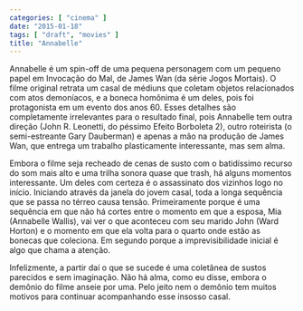 ```yaml
---
categories: [ "cinema" ]
date: "2015-01-18"
tags: [ "draft", "movies" ]
title: "Annabelle"
---
```

Annabelle é um spin-off de uma pequena personagem com um pequeno papel
em Invocação do Mal, de James Wan (da série Jogos Mortais). O filme
original retrata um casal de médiuns que coletam objetos relacionados
com atos demoníacos, e a boneca homônima é um deles, pois foi
protagonista em um evento dos anos 60. Esses detalhes são completamente
irrelevantes para o resultado final, pois Annabelle tem outra direção
(John R. Leonetti, do péssimo Efeito Borboleta 2), outro roteirista
(o semi-estreante Gary Dauberman) e apenas a mão na produção de James
Wan, que entrega um trabalho plasticamente interessante, mas sem alma.

Embora o filme seja recheado de cenas de susto com o batidíssimo recurso
do som mais alto e uma trilha sonora quase que trash, há alguns momentos
interessante. Um deles com certeza é o assassinato dos vizinhos logo
no início. Iniciando através da janela do jovem casal, toda a longa
sequência que se passa no térreo causa tensão. Primeiramente porque é
uma sequência em que não há cortes entre o momento em que a esposa,
Mia (Annabelle Wallis), vai ver o que aconteceu com seu marido John
(Ward Horton) e o momento em que ela volta para o quarto onde estão as
bonecas que coleciona. Em segundo porque a imprevisibilidade inicial é
algo que chama a atenção.

Infelizmente, a partir daí o que se sucede é uma coletânea de sustos
parecidos e sem imaginação. Não há alma, como eu disse, embora o
demônio do filme anseie por uma. Pelo jeito nem o demônio tem muitos
motivos para continuar acompanhando esse insosso casal.
